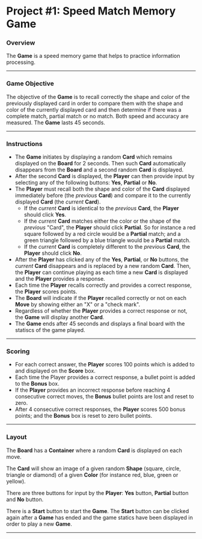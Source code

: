 # Project #1: Speed Match Memory Game

### Overview

The **Game** is a speed memory game that helps to practice information processing.

---

### Game Objective

The objective of the **Game** is to recall correctly the shape and color of the previously displayed card in order to compare them with the shape and color of the currently displayed card and then determine if there was a complete match, partial match or no match.  Both speed and accuracy are measured.  The **Game** lasts 45 seconds.  

---
### Instructions

* The **Game** initiates by displaying a random **Card** which remains displayed on the **Board** for 2 seconds.  Then such **Card** automatically disappears from the **Board** and a second random **Card** is displayed.
* After the second **Card** is displayed, the **Player** can then provide input by selecting any of the following buttons: **Yes**, **Partial** or **No**.
* The **Player** must recall both the shape and color of the  **Card** displayed immediately before (the *previous* **Card**) and compare it to the currently displayed **Card** (the *current* **Card**).  
  * If the *current* **Card** is identical to the *previous* **Card**, the **Player** should click **Yes**.  
  * If the *current* **Card** matches either the color or the shape of the *previous* "Card", the **Player** should click **Partial**.  So for instance a red square followed by a red circle would be a **Partial** match; and a green triangle followed by a blue triangle would be a **Partial** match.
  * If the *current* **Card** is completely different to the *previous* **Card**, the **Player** should click **No**.
* After the **Player** has clicked any of the **Yes**, **Partial**, or **No** buttons, the *current* **Card** disappears and is replaced by a new random **Card**.  Then, the **Player** can continue playing as each time a new **Card** is displayed and the **Player** provides a response.
* Each time the **Player** recalls correctly and provides a correct response, the **Player** scores points.
* The **Board** will indicate if the **Player** recalled correctly or not on each **Move** by showing either an "X" or a "check mark".
* Regardless of whether the **Player** provides a correct response or not, the **Game** will display another **Card**.
* The **Game** ends after 45 seconds and displays a final board with the statiscs of the game played.

---
### Scoring
* For each correct answer, the **Player** scores 100 points which is added to and displayed on the **Score** box.
* Each time the Player provides a correct response, a bullet point is added to the **Bonus** box.  
* If the **Player** provides an incorrect response before reaching 4 consecutive correct moves, the **Bonus** bullet points are lost and reset to zero.
* After 4 consecutive correct responses, the **Player** scores 500 bonus points; and the **Bonus** box is reset to zero bullet points.  

---

### Layout
The **Board** has a **Container** where a random **Card** is displayed on each move.

The **Card** will show an image of a given random **Shape** (square, circle, triangle or diamond) of a given **Color** (for instance red, blue, green or yellow).

There are three buttons for input by the **Player**: **Yes** button, **Partial** button and **No** button.

There is a **Start** button to start the **Game**.  The **Start** button can be clicked again after a **Game** has ended and the game statics have been displayed in order to play a new **Game**.


---

